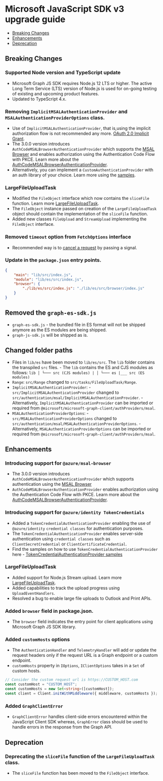 # Microsoft JavaScript SDK v3 upgrade guide

-   [Breaking Changes](#Breaking-Changes)
-   [Enhancements](#Enhancements)
-   [Deprecation](#Deprecation)

## Breaking Changes

### Supported Node version and TypeScript update

-   Microsoft Graph JS SDK requires Node.js 12 LTS or higher. The active Long Term Service (LTS) version of Node.js is used for on-going testing of existing and upcoming product features.
-   Updated to TypeScript 4.x.

### Removing `ImplicitMSALAuthenticationProvider` and `MSALAuthenticationProviderOptions` class.

-   Use of `ImplicitMSALAuthenticationProvider`, that is,using the implicit authorization flow is not recommended any more. [OAuth 2.0 Implicit Grant](https://oauth.net/2/grant-types/implicit/).
-   The 3.0.0 version introduces `AuthCodeMSALBrowserAuthenticationProvider` which supports the [MSAL Browser](https://www.npmjs.com/package/@azure/msal-browser) and enables authorization using the Authentication Code Flow with PKCE. Learn more about the [AuthCodeMSALBrowserAuthenticationProvider](https://github.com/microsoftgraph/msgraph-sdk-javascript/blob/dev/docs/AuthCodeMSALBrowserAuthenticationProvider.md).
-   Alternatively, you can implement a `CustomAuthenticationProvider` with an auth library of your choice. Learn more using the [samples](https://github.com/microsoftgraph/msgraph-sdk-javascript#samples-and-tutorials).

### LargeFileUploadTask

-   Modified the `FileObject` interface which now contains the `sliceFile` function. Learn more [LargeFileUploadTask](../docs/tasks/LargeFileUploadTask.md).
-   The `FileObject` instance passed on creation of the `LargeFileUploadTask` object should contain the implementation of the `sliceFile` function.
-   Added new classes `FileUpload` and `StreamUpload` implementing the `FileObject` interface.

### Removed `timeout` option from `FetchOptions` interface

-   Recommended way is to [cancel a request](../docs/CancellingAHTTPRequest.md) by passing a signal.

### Update in the `package.json` entry points.

```json
{
	"main": "lib/src/index.js",
	"module": "lib/es/src/index.js",
	"browser": {
		"./lib/es/src/index.js": "./lib/es/src/browser/index.js"
	}
}
```

## Removed the `graph-es-sdk.js`

-   `graph-es-sdk.js` - the bundled file in ES format will not be shipped anymore as the ES modules are being shipped.
-   `graph-js-sdk.js` will be shipped as is.

## Changed folder paths

-   Files in `lib/es` have been moved to `lib/es/src`. The `lib` folder contains the transpiled `src` files. - The `lib` contains the ES and CJS modules as follows: `lib │ └─── src (CJS modules) | │ └─── es |___ src (ES modules)`
-   `Range`: `src/Range` changed to `src/tasks/FileUploadTask/Range`.
-   `ImplicitMSALAuthenticationProvider`: - `src/ImplicitMSALAuthenticationProvider` changed to `src/authentication/msal/ImplicitMSALAuthenticationProvider`. - Alternatively, `ImplicitMSALAuthenticationProvider` can be imported or required from `@microsoft/microsoft-graph-client/authProviders/msal`.
-   `MSALAuthenticationProviderOptions`: - `src/MSALAuthenticationProviderOptions` changed to `src/authentication/msal/MSALAuthenticationProviderOptions`. - Alternatively, `MSALAuthenticationProviderOptions` can be imported or required from `@microsoft/microsoft-graph-client/authProviders/msal`.

## Enhancements

### Introducing support for `@azure/msal-browser`

-   The 3.0.0 version introduces `AuthCodeMSALBrowserAuthenticationProvider` which supports authentication using the [MSAL Browser](https://www.npmjs.com/package/@azure/msal-browser)
-   `AuthCodeMSALBrowserAuthenticationProvider` enables authorization using the Authentication Code Flow with PKCE. Learn more about the [AuthCodeMSALBrowserAuthenticationProvider](https://github.com/microsoftgraph/msgraph-sdk-javascript/blob/dev/docs/AuthCodeMSALBrowserAuthenticationProvider.md).

### Introducing support for `@azure/identity TokenCredentials`

-   Added a `TokenCredentialAuthenticationProvider` enabling the use of `@azure/identity` `credential classes` for authentication purposes.
-   The `TokenCredentialAuthenticationProvider` enables server-side authentication using `credential classes` such as `ClientSecretCredential` or `ClientCertificateCredential`.
-   Find the samples on how to use `TokenCredentialAuthenticationProvider` here - [TokenCredentialAuthenticationProvider samples](../samples/javascript/clientInitialization/tokenCredentialAuthenticationProvider)

### LargeFileUploadTask

-   Added support for Node.js Stream upload. Learn more [LargeFileUploadTask](../docs/tasks/LargeFileUploadTask.md).
-   Added capabilities to track the upload progress using `UploadEventHandlers`.
-   Resolved a bug to enable large file uploads to Outlook and Print APIs.

### Added `browser` field in package.json.

-   The `browser` field indicates the entry point for client applications using Microsoft Graph JS SDK library.

### Added `customHosts` options

-   The `AuthenticationHandler` and `TelemetryHandler` will add or update the request headers only if the request URL is a Graph endpoint or a custom endpoint.
-   `customHosts` property in `IOptions`, `IClientOptions` takes in a `Set` of custom hosts.

```typescript
// Consider the custom request url is https://CUSTOM_HOST.com
const customHost = "CUSTOM_HOST";
const customHosts = new Set<string>([customHost]);
const client = Client.initWithMiddleware({ middleware, customHosts });
```

### Added `GraphClientError`

-   `GraphClientError` handles client-side errors encountered within the JavaScript Client SDK whereas, `GraphError` class should be used to handle errors in the response from the Graph API.

## Deprecation

### Deprecating the `sliceFile` function of the `LargeFileUploadTask` class.

-   The `sliceFile` function has been moved to the `FileObject` interface.
